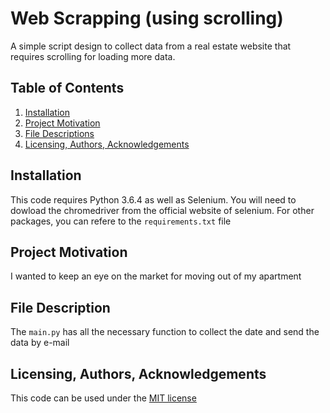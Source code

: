 # Web Scrapping (using scrolling)

A simple script design to collect data from a real estate website that requires scrolling
for loading more data.

## Table of Contents
1. [Installation](#installation)
2. [Project Motivation](#motivation)
3. [File Descriptions](#descriptions)
4. [Licensing, Authors, Acknowledgements](#licensing)


## Installation
This code requires Python 3.6.4 as well as Selenium. You will need to dowload the chromedriver from the official website of selenium.
For other packages, you can refere to the `requirements.txt` file

## Project Motivation <a name="motivation"></a>
I wanted to keep an eye on the market for moving out of my apartment

## File Description <a name="descriptions"></a>
The `main.py` has all the necessary function to collect the date and send the data by e-mail

## Licensing, Authors, Acknowledgements <a name="licensing"></a>
This code can be used under the [MIT license](https://github.com/stevenzylinski/scrapping-immo/blob/main/LICENSE)
